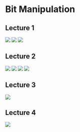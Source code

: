 # Bit Manipulation

## Lecture 1

![](./notes/L1_1.png)
![](./notes/L1_2.png)
![](./notes/L1_3.png)

## Lecture 2

![](./notes/L2_1.png)
![](./notes/L2_2.png)
![](./notes/L2_3.png)
![](./notes/L2_4.png)

## Lecture 3

![](./notes/L3.png)

## Lecture 4

![](./notes/L4.png)
